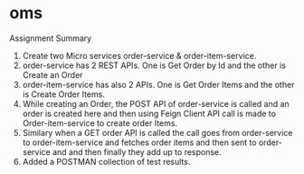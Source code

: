 # oms

Assignment Summary

1) Create two Micro services order-service & order-item-service.
2) order-service has 2 REST APIs. One is Get Order by Id and the other is Create an Order
3) order-item-service has also 2 APIs. One is Get Order Items and the other is Create Order Items.
4) While creating an Order, the POST API of order-service is called and an order is created here and then using Feign Client API call is made to Order-item-service 
   to create order Items.
5) Similary when a GET order API is called the call goes from order-service to order-item-service and fetches order items and then sent to order-service and and 
   then finally they add up to response.
6) Added a POSTMAN collection of test results.
